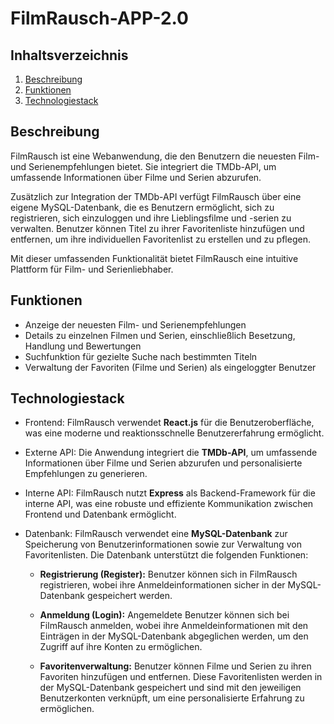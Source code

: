 # FilmRausch-APP-2.0

## Inhaltsverzeichnis

1. [Beschreibung](#beschreibung)
2. [Funktionen](#funktionen)
3. [Technologiestack](#technologiestack)

## Beschreibung
FilmRausch ist eine Webanwendung, die den Benutzern die neuesten Film- und Serienempfehlungen bietet. Sie integriert die TMDb-API, um umfassende Informationen über Filme und Serien abzurufen.

Zusätzlich zur Integration der TMDb-API verfügt FilmRausch über eine eigene MySQL-Datenbank, die es Benutzern ermöglicht, sich zu registrieren, sich einzuloggen und ihre Lieblingsfilme und -serien zu verwalten. Benutzer können Titel zu ihrer Favoritenliste hinzufügen und entfernen, um ihre individuellen Favoritenlist zu erstellen und zu pflegen.

Mit dieser umfassenden Funktionalität bietet FilmRausch eine intuitive Plattform für Film- und Serienliebhaber.

## Funktionen
- Anzeige der neuesten Film- und Serienempfehlungen
- Details zu einzelnen Filmen und Serien, einschließlich Besetzung, Handlung und Bewertungen
- Suchfunktion für gezielte Suche nach bestimmten Titeln
- Verwaltung der Favoriten (Filme und Serien) als eingeloggter Benutzer

## Technologiestack
- Frontend: FilmRausch verwendet **React.js** für die Benutzeroberfläche, was eine moderne und reaktionsschnelle Benutzererfahrung ermöglicht.
- Externe API: Die Anwendung integriert die **TMDb-API**, um umfassende Informationen über Filme und Serien abzurufen und personalisierte Empfehlungen zu generieren.
- Interne API: FilmRausch nutzt **Express** als Backend-Framework für die interne API, was eine robuste und effiziente Kommunikation zwischen Frontend und Datenbank ermöglicht.
- Datenbank: FilmRausch verwendet eine **MySQL-Datenbank** zur Speicherung von Benutzerinformationen sowie zur Verwaltung von Favoritenlisten. Die Datenbank unterstützt die folgenden Funktionen:

  - **Registrierung (Register):** Benutzer können sich in FilmRausch registrieren, wobei ihre Anmeldeinformationen sicher in der MySQL-Datenbank gespeichert werden.
  
  - **Anmeldung (Login):** Angemeldete Benutzer können sich bei FilmRausch anmelden, wobei ihre Anmeldeinformationen mit den Einträgen in der MySQL-Datenbank abgeglichen werden, um den Zugriff auf ihre Konten zu ermöglichen.

  - **Favoritenverwaltung:** Benutzer können Filme und Serien zu ihren Favoriten hinzufügen und entfernen. Diese Favoritenlisten werden in der MySQL-Datenbank gespeichert und sind mit den jeweiligen Benutzerkonten verknüpft, um eine personalisierte Erfahrung zu ermöglichen.

